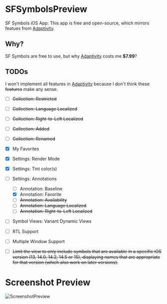 # SFSymbolsPreview

SF Symbols iOS App: This app is free and open-source, which mirrors featues from [Adaptivity](https://apps.apple.com/app/id1054670022?platform=iphone).


## Why?

SF Symbols are free to use, but why [Adaptivity](https://apps.apple.com/app/id1054670022?platform=iphone) costs me **$7.99**?


## TODOs

I won't implement all features in [Adaptivity](https://apps.apple.com/app/id1054670022?platform=iphone) because I don't think these <del>features</del> make any sense.

- [ ] <del>Collection: Restricted</del>
- [ ] <del>Collection: Language Localized</del>
- [ ] <del>Collection: Right-to-Left Localized</del>
- [ ] <del>Collection: Added</del>
- [ ] <del>Collection: Renamed</del>
- [x] My Favorites
- [x] Settings: Render Mode
- [x] Settings: Tint color(s)
- [ ] Settings: Annotations
    - [ ] Annotation: Baseline
    - [x] Annotation: Favorite
    - [ ] <del>Annotation: Availability</del>
    - [ ] <del>Annotation: Language Localized</del>
    - [ ] <del>Annotation: Right-to-Left Localized</del>
- [ ] Symbol Views: Variant Dynamic Views
- [ ] RTL Support
- [ ] Multiple Window Support
- [ ] <del>Limit the view to only include symbols that are available in a specific iOS version (13, 14.0, 14.2, 14.5 or 15), displaying names that are appropriate for that version (which also work on later versions).</del>


# Screenshot Preview

![ScreenshotPreview](https://github.com/MORECATS/SFSymbolsPreview/blob/master/Images/SFSymbol-Screenshot-Preview.png)

